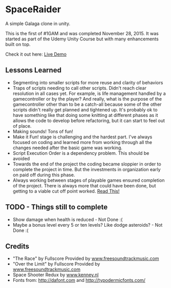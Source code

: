 # SpaceRaider
A simple Galaga clone in unity. 

This is the first of #1GAM and was completed November 28, 2015. It was started as part of the Udemy Unity Course but with many enhancements built on top. 

Check it out here: [Live Demo](http://shortlegstudio.com/space-raider/)

## Lessons Learned
 * Segmenting into smaller scripts for more reuse and clarity of behaviors
 * Traps of scripts needing to call other scripts. Didn't reach clear resolution in
all cases yet. For example, is life management handled by a gamecontroller or by the
player? And really, what is the purpose of the gamecontroller other than to be a catch-all
because some of the other scripts didn't really get planned and tightened up. It's probably
ok to have something like that doing some knitting at different phases as it allows the
code to develop before refactoring, but it can start to feel out of place.
 * Making sounds! Tons of fun!
 * Make it Fun! stage is challenging and the hardest part. I've always focused on coding
 and learned more from working through all the changes needed after the basic game was
 working.
 * Script Execution Order is a dependency problem. This should be avoided 
 * Towards the end of the project the coding became sloppier in order to complete the project in time. But the investments in organization early on paid off during this phase. 
 * Always working between stages of playable games ensured completion of the project. There is always more that could have been done, but getting to a viable cut off point worked. [Read This!](http://gamedevelopment.tutsplus.com/articles/1gam-how-to-succeed-at-making-one-game-a-month--gamedev-3695)

## TODO - Things still to complete
 * Show damage when health is reduced - Not Done :(
 * Maybe a bonus level every 5 or ten levels? Like dodge asteroids? - Not Done :(
  
## Credits

 * "The Race" by Fullscore Provided by www.freesoundtrackmusic.com
 * "Over the Limit" by Fullscore Provided by www.freesoundtrackmusic.com
 * Space Shooter Redux by www.kenney.nl
 * Fonts from: http://dafont.com and http://typodermicfonts.com/

